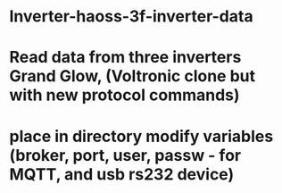 # Inverter-haoss-3f-inverter-data
# Read data from three inverters Grand Glow, (Voltronic clone but with new protocol commands)
# place in directory modify variables (broker, port, user, passw - for MQTT, and usb rs232 device)
